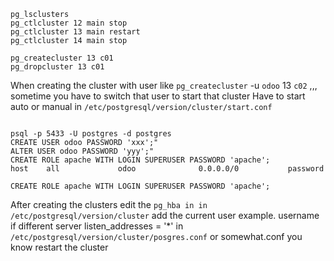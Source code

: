 ```
pg_lsclusters
pg_ctlcluster 12 main stop
pg_ctlcluster 13 main restart
pg_ctlcluster 14 main stop

pg_createcluster 13 c01
pg_dropcluster 13 c01
```
When creating the cluster with user like `pg_createcluster` -u `odoo` 13 `c02`    ,,, sometime you have to switch that user to start that cluster
Have to start auto or manual in `/etc/postgresql/version/cluster/start.conf`
```

psql -p 5433 -U postgres -d postgres 
CREATE USER odoo PASSWORD 'xxx';"
ALTER USER odoo PASSWORD 'yyy';"
CREATE ROLE apache WITH LOGIN SUPERUSER PASSWORD 'apache';
host    all             odoo              0.0.0.0/0           password

CREATE ROLE apache WITH LOGIN SUPERUSER PASSWORD 'apache';
```



After creating the clusters edit the `pg_hba in in /etc/postgresql/version/cluster` add the current user example. username
if different server listen_addresses = '*'    in `/etc/postgresql/version/cluster/posgres.conf`  or somewhat.conf  you know
restart the cluster